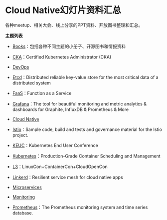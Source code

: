 # Cloud Native幻灯片资料汇总

各种meetup、相关大会、线上分享的PPT资料、开放图书整理和汇总。

**主题列表**

- [Books](books)：包括各种不同主题的小册子、开源图书和情报资料

- [CKA](cka)：Certified   Kubernetes   Administrator   (CKA)

- [DevOps](devops)

- [Etcd](etcd)：Distributed reliable key-value store for the most critical data of a distributed system

- [FaaS](faas)：Function as a Service

- [Grafana](grafana)：The tool for beautiful monitoring and metric analytics & dashboards for Graphite, InfluxDB & Prometheus & More

- [Cloud Native](cloud-native)

- [Istio](istio)：Sample code, build and tests and governance material for the Istio project.

- [KEUC](keuc)：Kubernetes End User Conference

- [Kubernetes](kubernetes)：Production-Grade Container Scheduling and Management

- [L3](l3)：LinuxCon+ContainerCon+CloudOpenCon

- [Linkerd](linkerd)：Resilient service mesh for cloud native apps

- [Microservices](microservices)

- [Monitoring](monitoring)

- [Prometheus](prometheus)：The Prometheus monitoring system and time series database.

  ​

